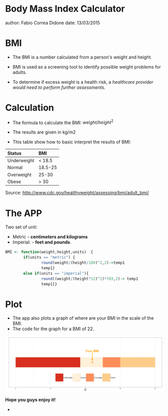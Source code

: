 Body Mass Index Calculator
========================================================
author: Fabio Correa Didone
date: 13/03/2015 

BMI
========================================================


- The BMI is a number calculated from a person's weight and height.   


- BMI is used as a screening tool to identify possible weight problems for adults.  


- To determine if excess weight is a health risk, a _healthcare provider would need to perform further assessments._ 

Calculation
========================================================

- The formula to calculate the BMI: 
 ${weight}/{height}^{2}$
 
- The results are given in kg/m2
- This table show how to basic interpret the results of BMI:
 

|Status      |BMI     |
|:-----------|:-------|
|Underweight |< 18.5  |
|Normal      |18.5-25 |
|Overweight  |25-30   |
|Obese       |> 30    |

Source: <http://www.cdc.gov/healthyweight/assessing/bmi/adult_bmi/>


The APP
========================================================

Two set of unit:

- Metric - **centimeters and kilograms** 
- Imperial: - **feet and pounds**.



```r
BMI <- function(weight,height,units)  { 
        if(units == "metric") {
                round(weight/(height/100)^2,2)->temp1
                temp1}
        else if(units == "imperial"){
                round((weight/(height*12)^2)*703,2)-> temp1
                temp1}}
```

Plot
===

- The app also plots a graph of where are your BMI in the scale of the BMI.
- The  code for the graph for a BMI of 22.

![plot of chunk unnamed-chunk-3](BMI-figure/unnamed-chunk-3-1.png) 


**Hope you guys enjoy it!** 

-
